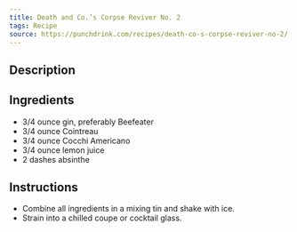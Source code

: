 ```yaml
---
title: Death and Co.’s Corpse Reviver No. 2
tags: Recipe
source: https://punchdrink.com/recipes/death-co-s-corpse-reviver-no-2/
---
```

## Description
## Ingredients
- 3/4 ounce gin, preferably Beefeater
- 3/4 ounce Cointreau
- 3/4 ounce Cocchi Americano
- 3/4 ounce lemon juice
- 2 dashes absinthe
## Instructions
- Combine all ingredients in a mixing tin and shake with ice.
- Strain into a chilled coupe or cocktail glass.

